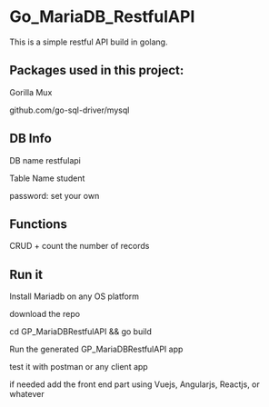 # Go_MariaDB_RestfulAPI


This is a simple restful API build in golang.

Packages used in this project:
-----------------------------

Gorilla Mux

github.com/go-sql-driver/mysql

DB Info
----------

DB name restfulapi

Table Name student

password: set your own 

Functions
------------
CRUD + count the number of records

Run it
-----------

Install Mariadb on any OS platform 

download the repo

cd GP_MariaDBRestfulAPI && go build

Run the generated GP_MariaDBRestfulAPI app

test it with postman or any client app

if needed add the front end part using Vuejs, Angularjs, Reactjs, or whatever


